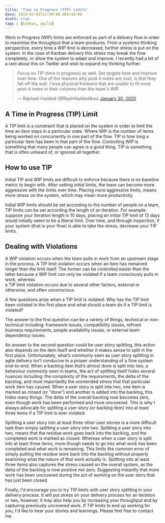 ```yaml
---
title: 'Time in Progress (TIP) Limits'
date: 2019-02-01T12:00:00.001+10:00
draft: true
tags : [kanban, agile]
---
```


Work in Progress (WIP) limits are enforced as part of a delivery flow in order
to maximise the throughput that a team produces. From a systems thinking
perspective, every time a WIP limit is decreased, further stress is put on the
system. In the case of Kanban delivery this stress may break the flow
completely, or allow the system to adapt and improve. I recently had a bit of a
rant about this on Twitter and wish to expand my thinking further:

<blockquote class="twitter-tweet"><p lang="en" dir="ltr">Focus on TIP (time in progress) as well. Set targets here and improve over time. One of the reasons why post-it notes are cool, is that they fall off the wall. I love physical Kanbans that are unable to fit more post-it notes in their columns than the team&#39;s WIP.</p>&mdash; Raphael Haddad (@RaphHaddadAus) <a href="https://twitter.com/RaphHaddadAus/status/1222777079093022721?ref_src=twsrc%5Etfw">January 30, 2020</a></blockquote> <script async src="https://platform.twitter.com/widgets.js" charset="utf-8"></script>

## A Time in Progress (TIP) Limit

A TIP limit is a constraint that is placed on the system in order to limit the
time an item stays in a particular state. Where WIP is the number of items being
worked on concurrently in one part of the flow. TIP is how long a particular
item has been in that part of the flow. Controlling WIP is something that many
people can agree is a good thing. TIP is something that is often unheard of,
or ignored all together.

## How to use TIP

Initial TIP and WIP limits are difficult to enforce because there is no
baseline metric to begin with. After setting initial limits, the team can
become more aggressive with the limits over time. Placing more aggressive
limits, means more stress on the system, which may mean more productivity.

Initial WIP limits should be set according to the number of people on a team,
TIP limits can be set according the length of an iteration. For example:
suppose your iteration length is 10 days, placing an initial TIP limit of 13
days would initially seem to be a liberal limit. Over time, and through
inspection, if your system (that is your flow) is able to take the stress,
decrease your TIP limits.

## Dealing with Violations

A WIP violation occurs when the team pulls in work from an upstream stage in
the process. A TIP limit violation occurs when an item has remained longer
than the limit itself. The former can be controlled easier than the
latter because a
WIP limit can only be violated if a team consciously pulls in work, whereas  
a TIP limit violation occurs due to several other factors, external or
otherwise, and often unconscious.

A few questions arise when a TIP limit is violated: Why has the TIP limit been
violated in the first place and what should a team do if a TIP limit is
violated?

The answer to the first question can be a variety of things, technical or
non-technical including: framework issues, compatibility issues, refined
business requirements, people availability issues, or external team dependency
issues.

An answer to the second question could be user story splitting, this action
also depends on the item itself and whether it makes sense to split in the
first place. Unfortunately, what’s commonly seen as user story splitting in
agile delivery isn’t conducive to a proper understanding of a flow system
end-to-end. When a backlog item that’s almost done is split into two, a
behaviour commonly seen in teams, the act of splitting itself hides several
nuances including: the complexity of the requirements, the delta of the
backlog, and most importantly the unintended stress that that particular work
item has caused. When a user story is split into two, one  item is marked as
closed (or "done") and another is added into the backlog, this hides many
things. The delta of the overall backlog now becomes zero, even though work
has been performed and more uncovered. This is why I always advocate for
splitting a user story (or backlog item) into at least three items if a TIP
limit is ever violated.

Splitting a user story into at least three other user stories is a more
difficult task than simply splitting a user story into two. Splitting a user
story into two, means that the residue work goes back into the backlog, and
the completed work is marked as closed. Whereas when a user story is split
into at least three items, more though needs to go into what work has been
completed and what work is remaining. This limits the common error of simply
putting the residue work back into the backlog without properly examining what
the nature of that work actually is. Splitting into at least three items also
captures the stress caused on the overall system, as the delta of the backlog
is now positive not zero. Suggesting instantly that more work has been
uncovered during the act of working on the user story that has just been closed.

Finally, I'd encourage you to try TIP limits with user story splitting in your
delivery process. It will put stress on your delivery process for an iteration
or two, however, it may also help you by increasing your throughput and by
capturing previously uncovered work. If TIP limits to end up working for you,
I'd like to hear your stories and learnings. Please feel free to contact me.
